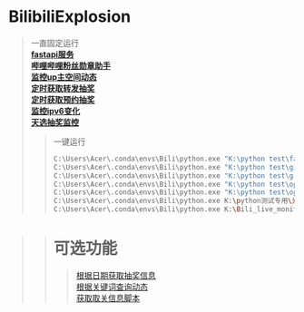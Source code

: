 # BilibiliExplosion
>一直固定运行
<br>[__fastapi服务__](fastapi接口/请求代理_ver_database_fastapi.py)
<br>[__哔哩哔哩粉丝勋章助手__](github/哔哩哔哩粉丝勋章助手/main.py)
<br>[__监控up主空间动态__](grpc获取动态/src/监控up动态/bili_dynamic_monitor.py)
<br>[__定时获取转发抽奖__](opus新版官方抽奖/转发抽奖/定时获取所有动态以及发布抽奖专栏.py)
<br>[__定时获取预约抽奖__](opus新版官方抽奖/预约抽奖/定时提交预约抽奖.py)
<br>[__监控ipv6变化__](K:/python测试专用/光猫测试/一键修改squidconfig.py)
<br>[__天选抽奖监控__](K:\Bili_live_monitor\src\monitor.py)
>>一键运行
>>```bash
>>C:\Users\Acer\.conda\envs\Bili\python.exe "K:\python test\fastapi接口\请求代理_ver_database_fastapi.py" 
>>C:\Users\Acer\.conda\envs\Bili\python.exe "K:\python test\github\哔哩哔哩粉丝勋章助手\main.py" 
>>C:\Users\Acer\.conda\envs\Bili\python.exe "K:\python test\grpc获取动态\src\监控up动态\bili_dynamic_monitor.py" 
>>C:\Users\Acer\.conda\envs\Bili\python.exe "K:\python test\opus新版官方抽奖\转发抽奖\定时获取所有动态以及发布抽奖专栏.py" 
>>C:\Users\Acer\.conda\envs\Bili\python.exe "K:\python test\opus新版官方抽奖\预约抽奖\定时提交预约抽奖.py" 
>>C:\Users\Acer\.conda\envs\Bili\python.exe K:\python测试专用\光猫测试\一键修改squidconfig.py 
>>C:\Users\Acer\.conda\envs\Bili\python.exe K:\Bili_live_monitor\src\monitor.py
>>```

>># __可选功能__
> >>[根据日期获取抽奖信息](grpc获取动态\src\根据日期获取抽奖动态\getLotDynSortByDate.py)<br>
[根据关键词查询动态](grpc获取动态\src\获取特殊关键词动态\getKeyWordDynDetail.py)<br>
[获取取关信息脚本](取关脚本\获取取关列表.py)